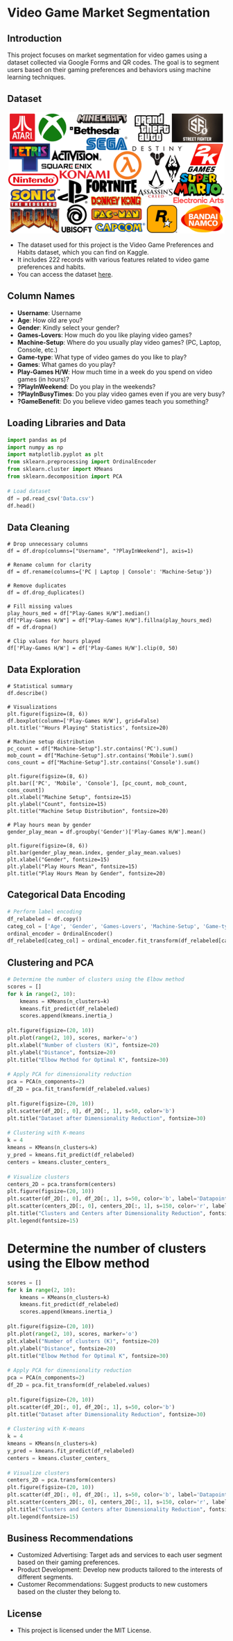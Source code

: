 # Video Game Market Segmentation

## Introduction

This project focuses on market segmentation for video games using a dataset collected via Google Forms and QR codes. The goal is to segment users based on their gaming preferences and behaviors using machine learning techniques.

## Dataset
<p align="center">
  <img src="Famous-Video-Game-Logos.png" alt="Famous-Video-Game-Logos" width="500"/>
</p>

- The dataset used for this project is the Video Game Preferences and Habits dataset, which you can find on Kaggle.
- It includes 222 records with various features related to video game preferences and habits.
- You can access the dataset [here](https://www.kaggle.com/datasets/dataprofessor/video-gaming-preferences-and-habits).

## Column Names

- **Username**: Username
- **Age**: How old are you?
- **Gender**: Kindly select your gender?
- **Games-Lovers**: How much do you like playing video games?
- **Machine-Setup**: Where do you usually play video games? (PC, Laptop, Console, etc.)
- **Game-type**: What type of video games do you like to play?
- **Games**: What games do you play?
- **Play-Games H/W**: How much time in a week do you spend on video games (in hours)?
- **?PlayInWeekend**: Do you play in the weekends?
- **?PlayInBusyTimes**: Do you play video games even if you are very busy?
- **?GameBenefit**: Do you believe video games teach you something?

## Loading Libraries and Data

```python
import pandas as pd
import numpy as np
import matplotlib.pyplot as plt
from sklearn.preprocessing import OrdinalEncoder
from sklearn.cluster import KMeans
from sklearn.decomposition import PCA

# Load dataset
df = pd.read_csv('Data.csv')
df.head()
```

## Data Cleaning
```pyhon
# Drop unnecessary columns
df = df.drop(columns=["Username", "?PlayInWeekend"], axis=1)

# Rename column for clarity
df = df.rename(columns={'PC | Laptop | Console': 'Machine-Setup'})

# Remove duplicates
df = df.drop_duplicates()

# Fill missing values
play_hours_med = df["Play-Games H/W"].median()
df["Play-Games H/W"] = df["Play-Games H/W"].fillna(play_hours_med)
df = df.dropna()

# Clip values for hours played
df['Play-Games H/W'] = df['Play-Games H/W'].clip(0, 50)
```
## Data Exploration
```pyhon
# Statistical summary
df.describe()

# Visualizations
plt.figure(figsize=(8, 6))
df.boxplot(column=['Play-Games H/W'], grid=False)
plt.title('"Hours Playing" Statistics', fontsize=20)

# Machine setup distribution
pc_count = df["Machine-Setup"].str.contains('PC').sum()
mob_count = df["Machine-Setup"].str.contains('Mobile').sum()
cons_count = df["Machine-Setup"].str.contains('Console').sum()

plt.figure(figsize=(8, 6))
plt.bar(['PC', 'Mobile', 'Console'], [pc_count, mob_count, cons_count])
plt.xlabel("Machine Setup", fontsize=15)
plt.ylabel("Count", fontsize=15)
plt.title("Machine Setup Distribution", fontsize=20)

# Play hours mean by gender
gender_play_mean = df.groupby('Gender')['Play-Games H/W'].mean()

plt.figure(figsize=(8, 6))
plt.bar(gender_play_mean.index, gender_play_mean.values)
plt.xlabel("Gender", fontsize=15)
plt.ylabel("Play Hours Mean", fontsize=15)
plt.title("Play Hours Mean by Gender", fontsize=20)
```
## Categorical Data Encoding
```python
# Perform label encoding
df_relabeled = df.copy()
categ_col = ['Age', 'Gender', 'Games-Lovers', 'Machine-Setup', 'Game-type', 'Games', '?PlayInBusyTimes', '?GameBenefit']
ordinal_encoder = OrdinalEncoder()
df_relabeled[categ_col] = ordinal_encoder.fit_transform(df_relabeled[categ_col])
```
## Clustering and PCA
```python
# Determine the number of clusters using the Elbow method
scores = []
for k in range(2, 10):
    kmeans = KMeans(n_clusters=k)
    kmeans.fit_predict(df_relabeled)
    scores.append(kmeans.inertia_)

plt.figure(figsize=(20, 10))
plt.plot(range(2, 10), scores, marker='o')
plt.xlabel("Number of clusters (K)", fontsize=20)
plt.ylabel("Distance", fontsize=20)
plt.title("Elbow Method for Optimal K", fontsize=30)

# Apply PCA for dimensionality reduction
pca = PCA(n_components=2)
df_2D = pca.fit_transform(df_relabeled.values)

plt.figure(figsize=(20, 10))
plt.scatter(df_2D[:, 0], df_2D[:, 1], s=50, color='b')
plt.title("Dataset after Dimensionality Reduction", fontsize=30)

# Clustering with K-means
k = 4
kmeans = KMeans(n_clusters=k)
y_pred = kmeans.fit_predict(df_relabeled)
centers = kmeans.cluster_centers_

# Visualize clusters
centers_2D = pca.transform(centers)
plt.figure(figsize=(20, 10))
plt.scatter(df_2D[:, 0], df_2D[:, 1], s=50, color='b', label='Datapoint')
plt.scatter(centers_2D[:, 0], centers_2D[:, 1], s=150, color='r', label='Cluster Center')
plt.title("Clusters and Centers after Dimensionality Reduction", fontsize=30)
plt.legend(fontsize=15)
```
# Determine the number of clusters using the Elbow method
```python
scores = []
for k in range(2, 10):
    kmeans = KMeans(n_clusters=k)
    kmeans.fit_predict(df_relabeled)
    scores.append(kmeans.inertia_)

plt.figure(figsize=(20, 10))
plt.plot(range(2, 10), scores, marker='o')
plt.xlabel("Number of clusters (K)", fontsize=20)
plt.ylabel("Distance", fontsize=20)
plt.title("Elbow Method for Optimal K", fontsize=30)

# Apply PCA for dimensionality reduction
pca = PCA(n_components=2)
df_2D = pca.fit_transform(df_relabeled.values)

plt.figure(figsize=(20, 10))
plt.scatter(df_2D[:, 0], df_2D[:, 1], s=50, color='b')
plt.title("Dataset after Dimensionality Reduction", fontsize=30)

# Clustering with K-means
k = 4
kmeans = KMeans(n_clusters=k)
y_pred = kmeans.fit_predict(df_relabeled)
centers = kmeans.cluster_centers_

# Visualize clusters
centers_2D = pca.transform(centers)
plt.figure(figsize=(20, 10))
plt.scatter(df_2D[:, 0], df_2D[:, 1], s=50, color='b', label='Datapoint')
plt.scatter(centers_2D[:, 0], centers_2D[:, 1], s=150, color='r', label='Cluster Center')
plt.title("Clusters and Centers after Dimensionality Reduction", fontsize=30)
plt.legend(fontsize=15)
```
## Business Recommendations
- Customized Advertising: Target ads and services to each user segment based on their gaming preferences.
- Product Development: Develop new products tailored to the interests of different segments.
- Customer Recommendations: Suggest products to new customers based on the cluster they belong to.

## License
- This project is licensed under the MIT License.









